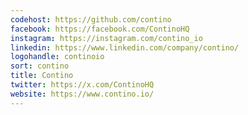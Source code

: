 ```yaml
---
codehost: https://github.com/contino
facebook: https://facebook.com/ContinoHQ
instagram: https://instagram.com/contino_io
linkedin: https://www.linkedin.com/company/contino/
logohandle: continoio
sort: contino
title: Contino
twitter: https://x.com/ContinoHQ
website: https://www.contino.io/
---
```

